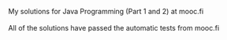 My solutions for Java Programming (Part 1 and 2) at mooc.fi<br>   
All of the solutions have passed the automatic tests from mooc.fi

